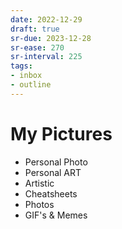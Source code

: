 ```yaml
---
date: 2022-12-29
draft: true
sr-due: 2023-12-28
sr-ease: 270
sr-interval: 225
tags:
- inbox
- outline
---
```


# My Pictures


- Personal Photo
- Personal ART
- Artistic
- Cheatsheets
- Photos
- GIF's & Memes